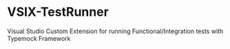 # VSIX-TestRunner

Visual Studio Custom Extension for running Functional/Integration tests with Typemock Framework

